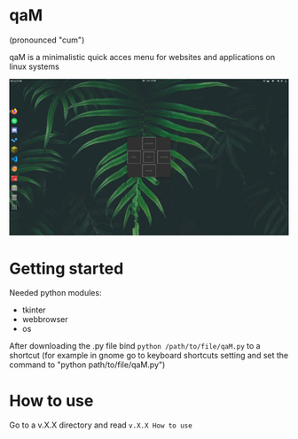 # qaM
(pronounced "cum")

qaM is a minimalistic quick acces menu for websites and applications on linux systems

![Screenshot](https://raw.githubusercontent.com/prononoob/qaM/master/Screenshot%20from%202020-07-25%2017-10-53.png)

# Getting started
Needed python modules:
+ tkinter
+ webbrowser
+ os

After downloading the .py file bind ```python /path/to/file/qaM.py``` to a shortcut (for example in gnome go to keyboard shortcuts setting and set the command to "python path/to/file/qaM.py")

# How to use
Go to a v.X.X directory and read ``` v.X.X How to use ```
